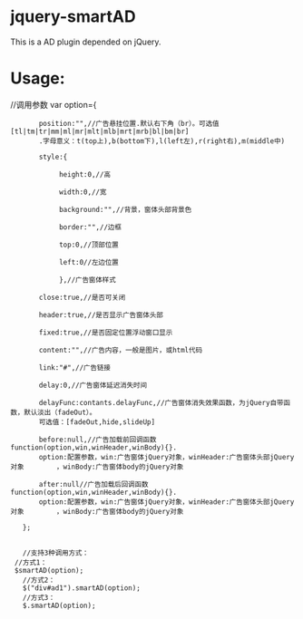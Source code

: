 jquery-smartAD
==============

This is a  AD plugin  depended on jQuery.



Usage:
=================
 //调用参数
	   var option={
	   
		   position:"",//广告悬挂位置.默认右下角（br）。可选值[tl|tm|tr|mm|ml|mr|mlt|mlb|mrt|mrb|bl|bm|br]
		   .字母意义：t(top上),b(bottom下),l(left左),r(right右),m(middle中)
		   
		   style:{
		   
		        height:0,//高
		        
				width:0,//宽
				
				background:"",//背景，窗体头部背景色
				
				border:"",//边框
				
				top:0,//顶部位置
				
				left:0//左边位置
				
				},//广告窗体样式
				
		   close:true,//是否可关闭
		   
		   header:true,//是否显示广告窗体头部
		   
		   fixed:true,//是否固定位置浮动窗口显示
		   
		   content:"",//广告内容，一般是图片，或html代码
		   
		   link:"#",//广告链接
		   
		   delay:0,//广告窗体延迟消失时间
		   
		   delayFunc:contants.delayFunc,//广告窗体消失效果函数，为jQuery自带函数，默认淡出（fadeOut）。
		   可选值：[fadeOut,hide,slideUp]
		   
		   before:null,//广告加载前回调函数function(option,win,winHeader,winBody){}.
		   option:配置参数，win:广告窗体jQuery对象，winHeader:广告窗体头部jQuery对象        ，winBody:广告窗体body的jQuery对象
		   
		   after:null//广告加载后回调函数function(option,win,winHeader,winBody){}.
		   option:配置参数，win:广告窗体jQuery对象，winHeader:广告窗体头部jQuery对象        ，winBody:广告窗体body的jQuery对象
		   
	   };
	   
	   
	   //支持3种调用方式：
     //方式1：
     $smartAD(option);
	   //方式2：
	   $("div#ad1").smartAD(option);
	   //方式3：
	   $.smartAD(option);
	   




